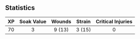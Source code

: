 ## Statistics

|  XP  | Soak Value | Wounds | Strain | Critical Injuries |
|:----:|:----------:|:------:|:------:|:-----------------:|
| 70   | 3          | 9 (13) | 3 (15) | 0                 |
